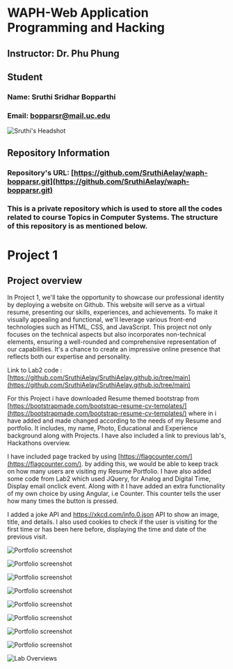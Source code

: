 # WAPH-Web Application Programming and Hacking

## Instructor: Dr. Phu Phung

## Student

### Name: Sruthi Sridhar Bopparthi
### Email: bopparsr@mail.uc.edu

![Sruthi's Headshot](Images/Sruthi_Pic.jpeg)

## Repository Information
### Repository's URL: [https://github.com/SruthiAelay/waph-bopparsr.git](https://github.com/SruthiAelay/waph-bopparsr.git)
### This is a private repository which is used to store all the codes related to course Topics in Computer Systems. The structure of this repository is as mentioned below.

# Project 1

## Project overview

 In Project 1, we'll take the opportunity to showcase our professional identity by deploying a website on Github. This website will serve as a virtual resume, presenting our skills, experiences, and achievements. To make it visually appealing and functional, we'll leverage various front-end technologies such as HTML, CSS, and JavaScript. This project not only focuses on the technical aspects but also incorporates non-technical elements, ensuring a well-rounded and comprehensive representation of our capabilities. It's a chance to create an impressive online presence that reflects both our expertise and personality.

 Link to Lab2 code : [https://github.com/SruthiAelay/SruthiAelay.github.io/tree/main](https://github.com/SruthiAelay/SruthiAelay.github.io/tree/main)

 For this Project i have downloaded Resume themed bootstrap from [https://bootstrapmade.com/bootstrap-resume-cv-templates/](https://bootstrapmade.com/bootstrap-resume-cv-templates/) where in i have added and made changed according to the needs of my Resume and portfolio. It includes, my name, Photo, Educational and Experience background along with Projects. I have also included a link to previous lab's, Hackathons overview.

 I have included page tracked by using [https://flagcounter.com/](https://flagcounter.com/). by adding this, we would be able to keep track on how many users are visiting my Resume Portfolio. I have also added some code from Lab2 which used JQuery, for Analog and Digital Time, Display email onclick event. Along with it I have added an extra functionality of my own choice by using Angular, i.e Counter. This counter tells the user how many times the button is pressed.

I added a joke API and https://xkcd.com/info.0.json API to show an image, title, and details. I also used cookies to check if the user is visiting for the first time or has been here before, displaying the time and date of the previous visit.

![ Portfolio screenshot ](Images/Picture1.png)

![ Portfolio screenshot](Images/Picture2.png)

![ Portfolio screenshot ](Images/Picture3.png)

![ Portfolio screenshot ](Images/Picture4.png)

![ Portfolio screenshot ](Images/Picture5.png)

![Portfolio screenshot ](Images/Picture6.png)

![ Portfolio screenshot ](Images/Picture7.png)

![ Portfolio screenshot ](Images/Picture8.png)

![ Lab Overviews ](Images/Picture9.png)
